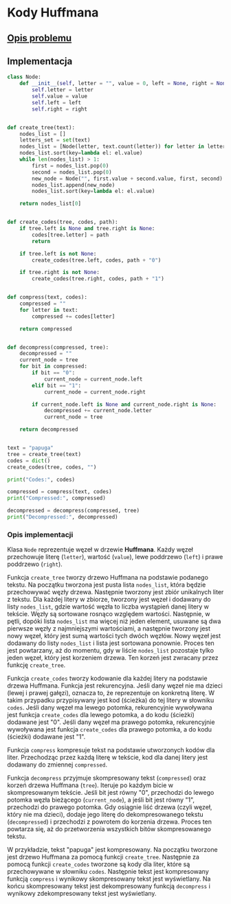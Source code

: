 # Kody Huffmana

## [Opis problemu](../../../../algorithms/coding-and-compression/huffman-coding.md)


## Implementacja

```python linenums="1"
class Node:
    def __init__(self, letter = "", value = 0, left = None, right = None):
        self.letter = letter
        self.value = value
        self.left = left
        self.right = right


def create_tree(text):
    nodes_list = []
    letters_set = set(text)
    nodes_list = [Node(letter, text.count(letter)) for letter in letters_set]
    nodes_list.sort(key=lambda el: el.value)
    while len(nodes_list) > 1:
        first = nodes_list.pop(0)
        second = nodes_list.pop(0)
        new_node = Node("", first.value + second.value, first, second)
        nodes_list.append(new_node)
        nodes_list.sort(key=lambda el: el.value)

    return nodes_list[0]


def create_codes(tree, codes, path):
    if tree.left is None and tree.right is None:
        codes[tree.letter] = path
        return

    if tree.left is not None:
        create_codes(tree.left, codes, path + "0")

    if tree.right is not None:
        create_codes(tree.right, codes, path + "1")


def compress(text, codes):
    compressed = ""
    for letter in text:
        compressed += codes[letter]

    return compressed


def decompress(compressed, tree):
    decompressed = ""
    current_node = tree
    for bit in compressed:
        if bit == "0":
            current_node = current_node.left
        elif bit == "1":
            current_node = current_node.right

        if current_node.left is None and current_node.right is None:
            decompressed += current_node.letter
            current_node = tree

    return decompressed


text = "papuga"
tree = create_tree(text)
codes = dict()
create_codes(tree, codes, "")

print("Codes:", codes)

compressed = compress(text, codes)
print("Compressed:", compressed)

decompressed = decompress(compressed, tree)
print("Decompressed:", decompressed)
```


### Opis implementacji

Klasa `Node` reprezentuje węzeł w drzewie **Huffmana**. Każdy węzeł przechowuje literę (`letter`), wartość (`value`), lewe poddrzewo (`left`) i prawe poddrzewo (`right`).

Funkcja `create_tree` tworzy drzewo Huffmana na podstawie podanego tekstu. Na początku tworzona jest pusta lista `nodes_list`, która będzie przechowywać węzły drzewa. Następnie tworzony jest zbiór unikalnych liter z tekstu. Dla każdej litery w zbiorze, tworzony jest węzeł i dodawany do listy `nodes_list`, gdzie wartość węzła to liczba wystąpień danej litery w tekście. Węzły są sortowane rosnąco względem wartości. Następnie, w pętli, dopóki lista `nodes_list` ma więcej niż jeden element, usuwane są dwa pierwsze węzły z najmniejszymi wartościami, a następnie tworzony jest nowy węzeł, który jest sumą wartości tych dwóch węzłów. Nowy węzeł jest dodawany do listy `nodes_list` i lista jest sortowana ponownie. Proces ten jest powtarzany, aż do momentu, gdy w liście `nodes_list` pozostaje tylko jeden węzeł, który jest korzeniem drzewa. Ten korzeń jest zwracany przez funkcję `create_tree`.

Funkcja `create_codes` tworzy kodowanie dla każdej litery na podstawie drzewa Huffmana. Funkcja jest rekurencyjna. Jeśli dany węzeł nie ma dzieci (lewej i prawej gałęzi), oznacza to, że reprezentuje on konkretną literę. W takim przypadku przypisywany jest kod (ścieżka) do tej litery w słowniku `codes`. Jeśli dany węzeł ma lewego potomka, rekurencyjnie wywoływana jest funkcja `create_codes` dla lewego potomka, a do kodu (ścieżki) dodawane jest "0". Jeśli dany węzeł ma prawego potomka, rekurencyjnie wywoływana jest funkcja `create_codes` dla prawego potomka, a do kodu (ścieżki) dodawane jest "1".

Funkcja `compress` kompresuje tekst na podstawie utworzonych kodów dla liter. Przechodząc przez każdą literę w tekście, kod dla danej litery jest dodawany do zmiennej `compressed`.

Funkcja `decompress` przyjmuje skompresowany tekst (`compressed`) oraz korzeń drzewa Huffmana (`tree`). Iteruje po każdym bicie w skompresowanym tekście. Jeśli bit jest równy "0", przechodzi do lewego potomka węzła bieżącego (`current_node`), a jeśli bit jest równy "1", przechodzi do prawego potomka. Gdy osiągnie liść drzewa (czyli węzeł, który nie ma dzieci), dodaje jego literę do dekompresowanego tekstu (`decompressed`) i przechodzi z powrotem do korzenia drzewa. Proces ten powtarza się, aż do przetworzenia wszystkich bitów skompresowanego tekstu.

W przykładzie, tekst "papuga" jest kompresowany. Na początku tworzone jest drzewo Huffmana za pomocą funkcji `create_tree`. Następnie za pomocą funkcji `create_codes` tworzone są kody dla liter, które są przechowywane w słowniku `codes`. Następnie tekst jest kompresowany funkcją `compress` i wynikowy skompresowany tekst jest wyświetlany. Na końcu skompresowany tekst jest dekompresowany funkcją `decompress` i wynikowy zdekompresowany tekst jest wyświetlany.
